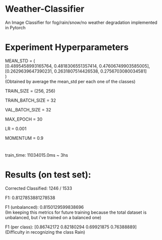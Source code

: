 # Weather-Classifier
An Image Classifier for fog/rain/snow/no weather degradation implemented in Pytorch

# Experiment Hyperparameters

MEAN_STD = (          
    [0.4895458993165764, 0.4818306551357414, 0.47606749903585005],      
    [0.2629639647390231, 0.2631807514426538, 0.2756703080034581]    
)   
(Obtained by average the mean_std per each one of the classes)
    

TRAIN_SIZE = (256, 256)

TRAIN_BATCH_SIZE = 32

VAL_BATCH_SIZE = 32

MAX_EPOCH = 30

LR = 0.001

MOMENTUM = 0.9

# 

train_time: 11034015.0ms ~ 3hs

#

# Results (on test set):

Corrected Classified: 1246 / 1533

F1: 0.8127853881278538

F1 (unbalanced): 0.8150129599838696     
(Im keeping this metrics for future training because the total dataset is unbalanced, but i've trained on a balanced one)

F1 (per class): [0.86742172 0.82180294 0.69921875 0.76388889]  
(Difficulty in recognizing the class Rain)
